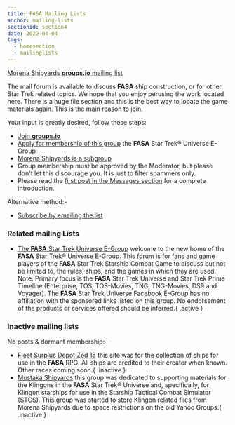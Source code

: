 ```yaml
---
title: FASA Mailing Lists
anchor: mailing-lists
sectionid: section4
date: 2022-04-04
tags: 
  - homesection
  - mailinglists
---
```

[Morena Shipyards **groups.io** mailing list][morena]

The mail forum is available to discuss **FASA** ship construction, or for other Star Trek related topics. We hope that you enjoy perusing the work located here. There is a huge file section and this is the best way to locate the game materials again. This is the main reason to join.

Your input is greatly desired, follow these steps: 

- [Join **groups.io**](https://groups.io/register)
- [Apply for membership of this group][universe] the **FASA** Star Trek® Universe E-Group
- [Morena Shipyards is a subgroup][morena]
- Group membership must be approved by the Moderator, but please don't let this discourage you. It is just to filter spammers only. 
- Please read the [first post in the Messages section](https://thefasastartrekuniversee-group.groups.io/g/MorenaShipyards/message/1) for a complete introduction. 

Alternative method:-

- [Subscribe by emailing the list](mailto:MorenaShipyards+subscribe@TheFASAStarTrekUniverseE-group.groups.io) 

### Related mailing Lists

- [The **FASA** Star Trek Universe E-Group][universe] welcome to the new home of the **FASA** Star Trek® Universe E-Group. This forum is for fans and game players of the **FASA** Star Trek Starship Combat Game to discuss but not be limited to, the rules, ships, and the games in which they are used. Note: Primary focus is the **FASA** Star Trek Universe and Star Trek Prime Timeline (Enterprise, TOS, TOS-Movies, TNG, TNG-Movies, DS9 and Voyager). The **FASA** Star Trek Universe Facebook E-Group has no affiliation with the sponsored links listed on this group. No endorsement of the products or services offered should be inferred.{ .active }

### Inactive mailing lists

No posts & dormant membership:-

- [Fleet Surplus Depot Zed 15](https://thefasastartrekuniversee-group.groups.io/g/FleetSurplusDepotZed15) this site was for the collection of ships for use in the **FASA** RPG. All ships are credited to their creator when known. Other races coming soon.{ .inactive }
- [Mustaka Shipyards](https://thefasastartrekuniversee-group.groups.io/g/MustakaShipyards) this group was dedicated to supporting materials for the Klingons in the **FASA** Star Trek® Universe and, specifically, for Klingon starships for use in the Starship Tactical Combat Simulator (STCS). This group was started to store Klingon related files from Morena Shipyards due to space restrictions on the old Yahoo Groups.{ .inactive }

[morena]: https://thefasastartrekuniversee-group.groups.io/g/MorenaShipyards
[universe]: https://thefasastartrekuniversee-group.groups.io/g/main





